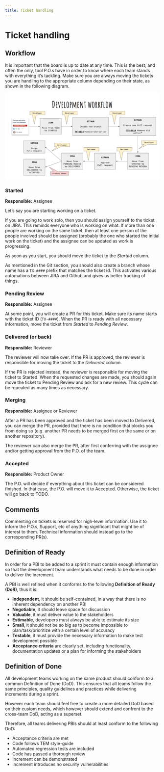 ```yaml
---
title: Ticket handling
---
```


# Ticket handling

## Workflow

It is important that the board is up to date at any time. This is the best, and often the only, tool P.O.s have in order to know where each team stands with everything it’s tackling. Make sure you are always moving the tickets you are handling to the appropriate column depending on their state, as shown in the following diagram.

![development workflow](images/development-workflow.png)

### Started

**Responsible:** Assignee

Let’s say you are starting working on a ticket.

If you are going to work solo, then you should assign yourself to the ticket on JIRA. This reminds everyone who is working on what. If more than one people are working on the same ticket, then at least one person of the people involved should be assigned (probably the one who started the initial work on the ticket) and the assignee can be updated as work is progressing.

As soon as you start, you should move the ticket to the *Started* column.

As mentioned in the Git section, you should also create a branch whose name has a `TX-####` prefix that matches the ticket id. This activates various automations between JIRA and Github and gives us better tracking of things.

### Pending Review

**Responsible:** Assignee

At some point, you will create a PR for this ticket. Make sure its name starts with the ticket ID (`TX-####`). When the PR is ready with all necessary information, move the ticket from *Started* to *Pending Review*.

### Delivered (or back)

**Responsible:** Reviewer

The reviewer will now take over. If the PR is approved, the reviewer is responsible for moving the ticket to the *Delivered* column.

If the PR is rejected instead, the reviewer is responsible for moving the ticket to Started. When the requested changes are made, you should again move the ticket to Pending Review and ask for a new review. This cycle can be repeated as many times as necessary.

### Merging

**Responsible:** Assignee or Reviewer

After a PR has been approved and the ticket has been moved to Delivered, you can merge the PR, provided that there is no condition that blocks you from doing so (e.g. another PR needs to be merged first on the same or on another repository).

The reviewer can also merge the PR, after first conferring with the assignee and/or getting approval from the P.O. of the team.

### Accepted

**Responsible:** Product Owner

The P.O. will decide if everything about this ticket can be considered finished. In that case, the P.O. will move it to Accepted. Otherwise, the ticket will go back to TODO.

## Comments

Commenting on tickets is reserved for high-level information. Use it to inform the P.O.s, Support, etc of anything significant that might be of interest to them. Technical information should instead go to the corresponding PR(s).

## Definition of Ready

In order for a PBI to be added to a sprint it must contain enough information so that the development team understands what needs to be done in order to deliver the increment.

A PBI is well refined when it conforms to the following **Definition of Ready (DoR)**, thus it is:

- **Independent**, it should be self-contained, in a way that there is no inherent dependency on another PBI
- **Negotiable**, it should leave space for discussion
- **Valuable**, it must deliver value to the stakeholders
- **Estimable**, developers must always be able to estimate its size
- **Small**, it should not be so big as to become impossible to plan/task/prioritize with a certain level of accuracy
- **Testable**, it must provide the necessary information to make test development possible
- **Acceptance criteria** are clearly set, including functionality, documentation updates or a plan for informing the stakeholders

## Definition of Done

All development teams working on the same product should conform to a common Definition of Done (DoD). This ensures that all teams follow the same principles, quality guidelines and practices while delivering increments during a sprint.

However each team should feel free to create a more detailed DoD based on their custom needs, which however should extend and confront to the cross-team DoD, acting as a superset.

Therefore, all teams delivering PBIs should at least conform to the following DoD:

- Acceptance criteria are met
- Code follows TEM style-guide
- Automated regression tests are included
- Code has passed a thorough review
- Increment can be demonstrated
- Increment introduces no security vulnerabilities
